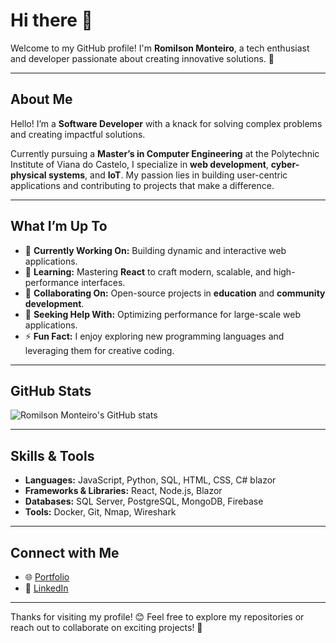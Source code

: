 # Hi there 👋

Welcome to my GitHub profile! I'm **Romilson Monteiro**, a tech enthusiast and developer passionate about creating innovative solutions. 🚀

---

## About Me
Hello! I’m a **Software Developer**  with a knack for solving complex problems and creating impactful solutions. 

Currently pursuing a **Master’s in Computer Engineering** at the Polytechnic Institute of Viana do Castelo, I specialize in **web development**, **cyber-physical systems**, and **IoT**. My passion lies in building user-centric applications and contributing to projects that make a difference.

---

## What I’m Up To
- 🔭 **Currently Working On:** Building dynamic and interactive web applications.
- 🌱 **Learning:** Mastering **React** to craft modern, scalable, and high-performance interfaces.
- 👯 **Collaborating On:** Open-source projects in **education** and **community development**.
- 🤔 **Seeking Help With:** Optimizing performance for large-scale web applications.
- ⚡ **Fun Fact:** I enjoy exploring new programming languages and leveraging them for creative coding.

---

## GitHub Stats

![Romilson Monteiro's GitHub stats](https://github-readme-stats.vercel.app/api?username=romilson-monteiro&show_icons=true&theme=tokyonight)

---

## Skills & Tools
- **Languages:** JavaScript, Python, SQL, HTML, CSS, C# blazor
- **Frameworks & Libraries:** React, Node.js, Blazor
- **Databases:** SQL Server, PostgreSQL, MongoDB, Firebase
- **Tools:** Docker, Git, Nmap, Wireshark

---

## Connect with Me
- 🌐 [Portfolio]([https://romilson-monteiro.github.io](https://romilson-monteiro.github.io/myportfolio/#contact))
- 💼 [LinkedIn](https://www.linkedin.com/in/romilson-tavares-monteiro/)


---


Thanks for visiting my profile! 😊 Feel free to explore my repositories or reach out to collaborate on exciting projects! 🌟
